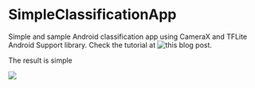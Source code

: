 # SimpleClassificationApp

Simple and sample Android classification app using CameraX and TFLite Android Support library.
Check the tutorial at ![this blog post.](https://bcjuan.github.io/2021-01-06-simple-classification-app-with-tflite-and-android/)

The result is simple

![](demo.gif)




